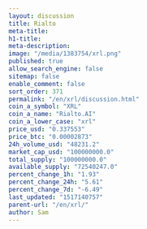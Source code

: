 ```yaml
---
layout: discussion
title: Rialto
meta-title: 
h1-title: 
meta-description: 
image: "/media/1383754/xrl.png"
published: true
allow_search_engine: false
sitemap: false
enable_comment: false
sort_order: 371
permalink: "/en/xrl/discussion.html"
coin_a_symbol: "XRL"
coin_a_name: "Rialto.AI"
coin_a_lower_case: "xrl"
price_usd: "0.337553"
price_btc: "0.00002873"
24h_volume_usd: "48231.2"
market_cap_usd: "100000000.0"
total_supply: "100000000.0"
available_supply: "72540247.0"
percent_change_1h: "1.93"
percent_change_24h: "5.61"
percent_change_7d: "-6.49"
last_updated: "1517140757"
parent-url: "/en/xrl/"
author: Sam
---
```



